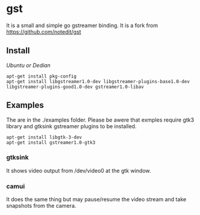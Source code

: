 # gst

It is a small and simple go gstreamer binding. It is a fork from https://github.com/notedit/gst

## Install

*Ubuntu or Dedian*

```shell
apt-get install pkg-config
apt-get install libgstreamer1.0-dev libgstreamer-plugins-base1.0-dev libgstreamer-plugins-good1.0-dev gstreamer1.0-libav
```


## Examples

The are in the ./examples folder. Please be awere that exmples require gtk3 library and gtksink gstreamer plugins to be installed.
```shell
apt-get install libgtk-3-dev
apt-get install gstreamer1.0-gtk3
```

### gtksink

It shows video output from /dev/video0 at the gtk window.

### camui

It does the same thing but may pause/resume the video stream and take snapshots from the camera.


